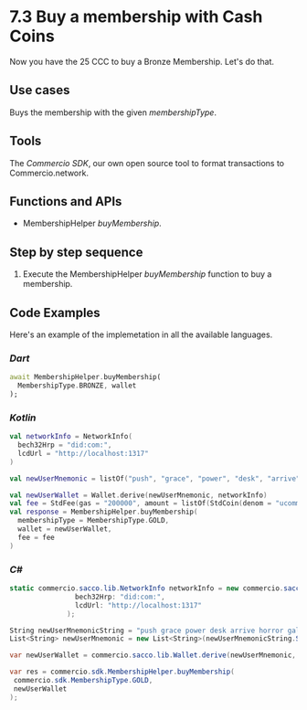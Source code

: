 # 7.3 Buy a membership with Cash Coins

Now you have the 25 CCC to buy a Bronze Membership. Let's do that.

## Use cases

Buys the membership with the given _membershipType_.

## Tools

The _Commercio SDK_, our own open source tool to format transactions to Commercio.network.

## Functions and APIs

- MembershipHelper _buyMembership_.

## Step by step sequence

1. Execute the MembershipHelper _buyMembership_ function to buy a membership.
  
## Code Examples

Here's an example of the implemetation in all the available languages.

### _Dart_

```dart
await MembershipHelper.buyMembership(
  MembershipType.BRONZE, wallet
);
```

### _Kotlin_

```kotlin
val networkInfo = NetworkInfo(
  bech32Hrp = "did:com:",
  lcdUrl = "http://localhost:1317"
)

val newUserMnemonic = listOf("push", "grace", "power", "desk", "arrive", "horror", "gallery", "physical", "kingdom", "ecology", "fat", "firm", "future", "service", "table", "little", "live", "reason", "maximum", "short", "motion", "planet", "stage", "second")

val newUserWallet = Wallet.derive(newUserMnemonic, networkInfo)
val fee = StdFee(gas = "200000", amount = listOf(StdCoin(denom = "ucommercio", amount = "10000")))
val response = MembershipHelper.buyMembership(
  membershipType = MembershipType.GOLD,
  wallet = newUserWallet,
  fee = fee
)
```

### _C#_

```csharp
static commercio.sacco.lib.NetworkInfo networkInfo = new commercio.sacco.lib.NetworkInfo(
                bech32Hrp: "did:com:",
                lcdUrl: "http://localhost:1317"
              );

String newUserMnemonicString = "push grace power desk arrive horror gallery physical kingdom ecology fat firm future service table little live reason maximum short motion planet stage second";
List<String> newUserMnemonic = new List<String>(newUserMnemonicString.Split(" ", StringSplitOptions.RemoveEmptyEntries));

var newUserWallet = commercio.sacco.lib.Wallet.derive(newUserMnemonic, networkInfo);

var res = commercio.sdk.MembershipHelper.buyMembership(
 commercio.sdk.MembershipType.GOLD,
 newUserWallet
);
```
